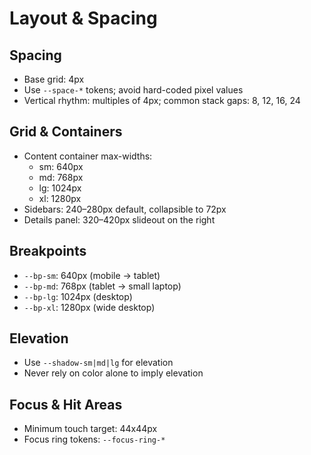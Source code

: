 # Layout & Spacing

## Spacing
- Base grid: 4px
- Use `--space-*` tokens; avoid hard-coded pixel values
- Vertical rhythm: multiples of 4px; common stack gaps: 8, 12, 16, 24

## Grid & Containers
- Content container max-widths:
  - sm: 640px
  - md: 768px
  - lg: 1024px
  - xl: 1280px
- Sidebars: 240–280px default, collapsible to 72px
- Details panel: 320–420px slideout on the right

## Breakpoints
- `--bp-sm`: 640px (mobile → tablet)
- `--bp-md`: 768px (tablet → small laptop)
- `--bp-lg`: 1024px (desktop)
- `--bp-xl`: 1280px (wide desktop)

## Elevation
- Use `--shadow-sm|md|lg` for elevation
- Never rely on color alone to imply elevation

## Focus & Hit Areas
- Minimum touch target: 44x44px
- Focus ring tokens: `--focus-ring-*`